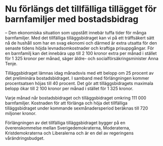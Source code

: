 # Nu förlängs det tillfälliga tillägget för barnfamiljer med bostadsbidrag

– Den ekonomiska situation som uppstått innebär tuffa tider för många barnfamiljer. Med det tillfälliga tilläggsbidraget kan vi på ett träffsäkert sätt nå de hushåll som har en svag ekonomi och därmed är extra utsatta för den senaste tidens höjda levnadsomkostnader och kraftiga prisuppgångar. För en barnfamilj kan det innebära upp till 2 100 kronor extra per månad i stället för 1 325 kronor per månad, säger äldre- och socialförsäkringsminister Anna Tenje.

Tilläggsbidraget lämnas idag månadsvis med ett belopp om 25 procent av det preliminära bostadsbidraget. I samband med förlängningen kommer procentsatsen höjas till 40 procent. Det gör att tilläggsbidragets maximala belopp ökar till 2 100 kronor per månad i stället för 1 325 kronor.

Varje månad når bostadsbidraget och tilläggsbidraget omkring 111 000 barnfamiljer. Kostnaden för att förlänga och höja det tillfälliga tilläggsbidraget under kommande sexmånadersperiod beräknas till 720 miljoner kronor.

Förlängningen av det tillfälliga tilläggsbidraget bygger på en överenskommelse mellan Sverigedemokraterna, Moderaterna, Kristdemokraterna och Liberalerna och är en del av regeringens vårändringsbudget.
